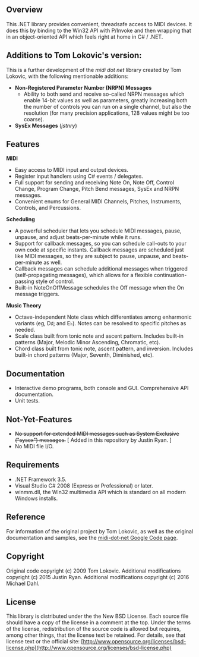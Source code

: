 ﻿Overview
---
This .NET library provides convenient, threadsafe access to MIDI devices. It does this by binding to the Win32 API with P/Invoke and then wrapping that in an object-oriented API which feels right at home in C# / .NET.

Additions to Tom Lokovic's version:
---
This is a further development of the _midi dot net_ library created by Tom Lokovic, with the following mentionable additions:
* **Non-Registered Parameter Number (NRPN) Messages**
  * Ability to both send and receive so-called NRPN messages which enable 14-bit values as well as parameters, greatly increasing both the number of controls you can run on a single channel, but also the resolution (for many precision applications, 128 values might be too coarse).
* **SysEx Messages** (_jstnry_)


Features
---
**MIDI**

* Easy access to MIDI input and output devices.
* Register input handlers using C# events / delegates.
* Full support for sending and receiving Note On, Note Off, Control Change, Program Change, Pitch Bend messages, SysEx and NRPN messages.
* Convenient enums for General MIDI Channels, Pitches, Instruments, Controls, and Percussions.

**Scheduling**

* A powerful scheduler that lets you schedule MIDI messages, pause, unpause, and adjust beats-per-minute while it runs.
* Support for callback messages, so you can schedule call-outs to your own code at specific instants. Callback messages are scheduled just like MIDI messages, so they are subject to pause, unpause, and beats-per-minute as well.
* Callback messages can schedule additional messages when triggered (self-propagating messages), which allows for a flexible continuation-passing style of control.
* Built-in NoteOnOffMessage schedules the Off message when the On message triggers.

**Music Theory**

* Octave-independent Note class which differentiates among enharmonic variants (eg, D♯; and E♭). Notes can be resolved to specific pitches as needed.
* Scale class built from tonic note and ascent pattern. Includes built-in patterns (Major, Melodic Minor Ascending, Chromatic, etc).
* Chord class built from tonic note, ascent pattern, and inversion. Includes built-in chord patterns (Major, Seventh, Diminished, etc).

Documentation
---------
* Interactive demo programs, both console and GUI.
Comprehensive API documentation.
* Unit tests.

Not-Yet-Features
-------
* ~~No support for extended MIDI messages such as System Exclusive ("sysex") messages.~~ [ Added in this repository by Justin Ryan. ]
* No MIDI file I/O.

Requirements
-----
* .NET Framework 3.5.
* Visual Studio C# 2008 (Express or Professional) or later.
* winmm.dll, the Win32 multimedia API which is standard on all modern Windows installs.

Reference
---
For information of the original project by Tom Lokovic, as well as the original documentation and samples, see the [midi-dot-net Google Code page](https://code.google.com/p/midi-dot-net/).

Copyright
---
Original code copyright (c) 2009 Tom Lokovic.
Additional modifications copyright (c) 2015 Justin Ryan.
Additional modifications copyright (c) 2016 Michael Dahl.

License
---

This library is distributed under the the New BSD License.  Each source file should have a
copy of the license in a comment at the top.  Under the terms of the license, redistribution of the
source code is allowed but requires, among other things, that the license text be retained.  For
details, see that license text or the official site: [http://www.opensource.org/licenses/bsd-license.php](http://www.opensource.org/licenses/bsd-license.php)
